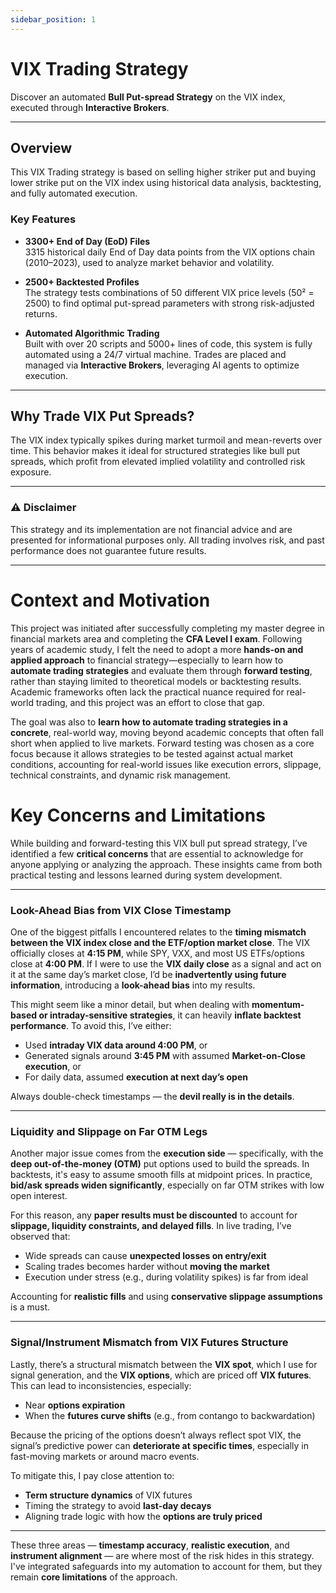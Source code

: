 ```yaml
---
sidebar_position: 1
---
```


# VIX Trading Strategy

Discover an automated **Bull Put-spread Strategy** on the VIX index, executed through **Interactive Brokers**.

---

## Overview

This VIX Trading strategy is based on selling higher striker put and buying lower strike put on the VIX index using historical data analysis, backtesting, and fully automated execution.

### Key Features

- **3300+ End of Day (EoD) Files**  
  3315 historical daily End of Day data points from the VIX options chain (2010–2023), used to analyze market behavior and volatility.

- **2500+ Backtested Profiles**  
  The strategy tests combinations of 50 different VIX price levels (50² = 2500) to find optimal put-spread parameters with strong risk-adjusted returns.

- **Automated Algorithmic Trading**  
  Built with over 20 scripts and 5000+ lines of code, this system is fully automated using a 24/7 virtual machine. Trades are placed and managed via **Interactive Brokers**, leveraging AI agents to optimize execution.

---

## Why Trade VIX Put Spreads?

The VIX index typically spikes during market turmoil and mean-reverts over time. This behavior makes it ideal for structured strategies like bull put spreads, which profit from elevated implied volatility and controlled risk exposure.

---

### ⚠️ Disclaimer

This strategy and its implementation are not financial advice and are presented for informational purposes only. All trading involves risk, and past performance does not guarantee future results.




---
<div class="extra-space"></div>


# Context and Motivation

This project was initiated after successfully completing my master degree in financial markets area and completing the **CFA Level I exam**. Following years of academic study, I felt the need to adopt a more **hands-on and applied approach** to financial strategy—especially to learn how to **automate trading strategies** and evaluate them through **forward testing**, rather than staying limited to theoretical models or backtesting results. Academic frameworks often lack the practical nuance required for real-world trading, and this project was an effort to close that gap.

<div class="extra-space"></div>

The goal was also to **learn how to automate trading strategies in a concrete**, real-world way, moving beyond academic concepts that often fall short when applied to live markets. Forward testing was chosen as a core focus because it allows strategies to be tested against actual market conditions, accounting for real-world issues like execution errors, slippage, technical constraints, and dynamic risk management.

<div class="extra-space"></div>

# Key Concerns and Limitations

While building and forward-testing this VIX bull put spread strategy, I’ve identified a few **critical concerns** that are essential to acknowledge for anyone applying or analyzing the approach. These insights came from both practical testing and lessons learned during system development.

---

### **Look-Ahead Bias from VIX Close Timestamp**

One of the biggest pitfalls I encountered relates to the **timing mismatch between the VIX index close and the ETF/option market close**. The VIX officially closes at **4:15 PM**, while SPY, VXX, and most US ETFs/options close at **4:00 PM**. If I were to use the **VIX daily close** as a signal and act on it at the same day’s market close, I’d be **inadvertently using future information**, introducing a **look-ahead bias** into my results.

This might seem like a minor detail, but when dealing with **momentum-based or intraday-sensitive strategies**, it can heavily **inflate backtest performance**. To avoid this, I’ve either:
- Used **intraday VIX data around 4:00 PM**, or
- Generated signals around **3:45 PM** with assumed **Market-on-Close execution**, or
- For daily data, assumed **execution at next day’s open**

Always double-check timestamps — the **devil really is in the details**.

---

### **Liquidity and Slippage on Far OTM Legs**

Another major issue comes from the **execution side** — specifically, with the **deep out-of-the-money (OTM)** put options used to build the spreads. In backtests, it's easy to assume smooth fills at midpoint prices. In practice, **bid/ask spreads widen significantly**, especially on far OTM strikes with low open interest.

For this reason, any **paper results must be discounted** to account for **slippage, liquidity constraints, and delayed fills**. In live trading, I’ve observed that:
- Wide spreads can cause **unexpected losses on entry/exit**
- Scaling trades becomes harder without **moving the market**
- Execution under stress (e.g., during volatility spikes) is far from ideal

Accounting for **realistic fills** and using **conservative slippage assumptions** is a must.

---

### **Signal/Instrument Mismatch from VIX Futures Structure**

Lastly, there’s a structural mismatch between the **VIX spot**, which I use for signal generation, and the **VIX options**, which are priced off **VIX futures**. This can lead to inconsistencies, especially:
- Near **options expiration**
- When the **futures curve shifts** (e.g., from contango to backwardation)

Because the pricing of the options doesn’t always reflect spot VIX, the signal’s predictive power can **deteriorate at specific times**, especially in fast-moving markets or around macro events.

To mitigate this, I pay close attention to:
- **Term structure dynamics** of VIX futures
- Timing the strategy to avoid **last-day decays**
- Aligning trade logic with how the **options are truly priced**

---

These three areas — **timestamp accuracy**, **realistic execution**, and **instrument alignment** — are where most of the risk hides in this strategy. I've integrated safeguards into my automation to account for them, but they remain **core limitations** of the approach.